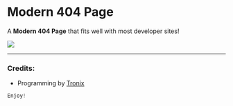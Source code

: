 # Modern 404 Page

A **Modern 404 Page** that fits well with most developer sites!

![](https://i.gyazo.com/eebe53cb16940c52a99291145b8ba051.png)

---

### Credits:
- Programming by [Tronix]()

```cs
Enjoy!
```
